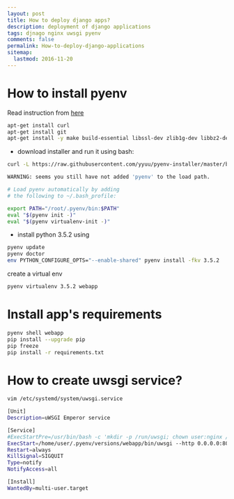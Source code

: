 ```yaml
---
layout: post
title: How to deploy django apps?
description: deployment of django applications
tags: djnago nginx uwsgi pyenv
comments: false
permalink: How-to-deploy-django-applications
sitemap:
  lastmod: 2016-11-20
---
```


How to install pyenv
=================
Read instruction from [here](https://github.com/yyuu/pyenv-installer)

```bash
apt-get install curl
apt-get install git
apt-get install -y make build-essential libssl-dev zlib1g-dev libbz2-dev libreadline-dev libsqlite3-dev wget curl llvm libncurses5-dev libncursesw5-dev xz-utils
```

* download installer and run it using bash:

```bash
curl -L https://raw.githubusercontent.com/yyuu/pyenv-installer/master/bin/pyenv-installer | bash
```

```bash
WARNING: seems you still have not added 'pyenv' to the load path.

# Load pyenv automatically by adding
# the following to ~/.bash_profile:

export PATH="/root/.pyenv/bin:$PATH"
eval "$(pyenv init -)"
eval "$(pyenv virtualenv-init -)"
```

* install python 3.5.2 using 

```bash
pyenv update
pyenv doctor
env PYTHON_CONFIGURE_OPTS="--enable-shared" pyenv install -fkv 3.5.2
```

create a virtual env

```bash
pyenv virtualenv 3.5.2 webapp
```

Install app's requirements
=============

```bash
pyenv shell webapp
pip install --upgrade pip
pip freeze
pip install -r requirements.txt
```

How to create uwsgi service?
==============

```bash
vim /etc/systemd/system/uwsgi.service
```

```bash
[Unit]
Description=uWSGI Emperor service

[Service]
#ExecStartPre=/usr/bin/bash -c 'mkdir -p /run/uwsgi; chown user:nginx /run/uwsgi'
ExecStart=/home/user/.pyenv/versions/webapp/bin/uwsgi --http 0.0.0.0:8080 --wsgi-file /home/user/app/my_site/wsgi.py --chdir /home/user/app/
Restart=always
KillSignal=SIGQUIT
Type=notify
NotifyAccess=all

[Install]
WantedBy=multi-user.target
```

